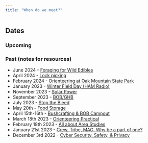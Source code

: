 ```yaml
---
title: "When do we meet?"
---
```


## Dates

### Upcoming

### Past (notes for resources)
- June 2024 - [Foraging for Wild Edibles](meetups/wild_edibles.md)
- April 2024 - [Lock picking](meetups/locks.md)
- February 2024 - [Orienteering at Oak Mountain State Park](meetups/orienteering_oak_feb24.md)
- January 2023 - [Winter Field Day (HAM Radio)](meetups/wfd_2024.md)
- November 2023 - [Solar Power](meetups/solar_power.md)
- September 2023 - [BOB/GHB](meetups/bob_2023.md)
- July 2023 - [Stop the Bleed](meetups/first_aid_bleed.md)
- May 20th - [Food Storage](meetups/food_storage.md)
- April 15th-16th - [Bushcrafting & BOB Campout](meetups/bob_camp-2023)
- March 18th 2023 - [Orienteering Practical](meetups/orienteering_vulcan)
- February 18th 2023 - [All about Area Studies](meetups/area_study.md)
- January 21st 2023 - [Crew, Tribe, MAG. Why be a part of one?](meetups/why_groups.md)
- December 3rd 2022 - [Cyber Security, Safety, & Privacy](meetups/cyber_security.md)